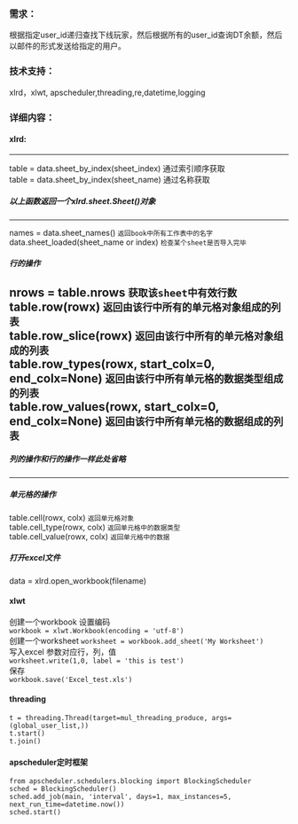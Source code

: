### 需求：
根据指定user_id递归查找下线玩家，然后根据所有的user_id查询DT余额，然后以邮件的形式发送给指定的用户。
### 技术支持：
xlrd，xlwt, apscheduler,threading,re,datetime,logging
### 详细内容：
#### xlrd:  
---
table  = data.sheet_by_index(sheet_index) 通过索引顺序获取   
table = data.sheet_by_index(sheet_name) 通过名称获取
##### 以上函数返回一个xlrd.sheet.Sheet()对象
---
names = data.sheet_names() `返回book中所有工作表中的名字`  
data.sheet_loaded(sheet_name or index) `检查某个sheet是否导入完毕`  

##### 行的操作
nrows = table.nrows `获取该sheet中有效行数`  
table.row(rowx) `返回由该行中所有的单元格对象组成的列表`  
table.row_slice(rowx) `返回由该行中所有的单元格对象组成的列表`  
table.row_types(rowx, start_colx=0, end_colx=None) `返回由该行中所有单元格的数据类型组成的列表`  
table.row_values(rowx, start_colx=0, end_colx=None) `返回由该行中所有单元格的数据组成的列表`  
---
##### 列的操作和行的操作一样此处省略
---

##### 单元格的操作
table.cell(rowx, colx) `返回单元格对象`  
table.cell_type(rowx, colx) `返回单元格中的数据类型`  
table.cell_value(rowx, colx) `返回单元格中的数据`

##### 打开excel文件
data = xlrd.open_workbook(filename)

#### xlwt
创建一个workbook 设置编码  
`workbook = xlwt.Workbook(encoding = 'utf-8')`  
创建一个worksheet
`worksheet = workbook.add_sheet('My Worksheet')`  
写入excel
参数对应行，列，值  
`worksheet.write(1,0, label = 'this is test')`  
保存  
`workbook.save('Excel_test.xls')`

#### threading
`t = threading.Thread(target=mul_threading_produce, args=(global_user_list,))`  
`t.start()`  
`t.join()`

#### apscheduler定时框架
`from apscheduler.schedulers.blocking import BlockingScheduler`  
`sched = BlockingScheduler()`  
`sched.add_job(main, 'interval', days=1, max_instances=5, next_run_time=datetime.now())`  
`sched.start()`

